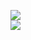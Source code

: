 [![](https://img.shields.io/badge/Made%20With-Github%20Spray-lightgrey.svg?style=for-the-badge&logo=github)](https://github.com/Annihil/github-spray#4669)  
[![](https://i.imgur.com/2DrTn0Z.gif)](https://github.com/Annihil/github-spray)